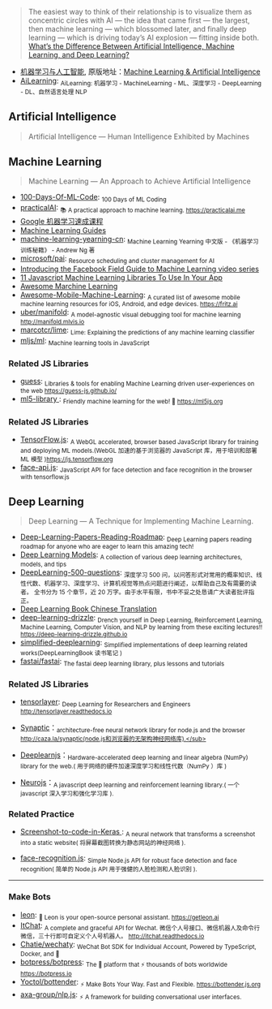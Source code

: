 > The easiest way to think of their relationship is to visualize them as concentric circles with AI — the idea that came first — the largest, then machine learning — which blossomed later, and finally deep learning — which is driving today’s AI explosion — fitting inside both. [What’s the Difference Between Artificial Intelligence, Machine Learning, and Deep Learning?](https://blogs.nvidia.com/blog/2016/07/29/whats-difference-artificial-intelligence-machine-learning-deep-learning-ai/)

- [机器学习与人工智能](https://www.bilibili.com/video/av20922906), 原版地址：[Machine Learning & Artificial Intelligence](https://www.youtube.com/watch?v=z-EtmaFJieY)
- [AiLearning](https://github.com/apachecn/AiLearning): <sub>AiLearning: 机器学习 - MachineLearning - ML、深度学习 - DeepLearning - DL、自然语言处理 NLP</sub>

## **Artificial Intelligence**

> Artificial Intelligence — Human Intelligence Exhibited by Machines

## **Machine Learning**

> Machine Learning — An Approach to Achieve Artificial Intelligence

- [100-Days-Of-ML-Code](https://github.com/Avik-Jain/100-Days-Of-ML-Code): <sub>100 Days of ML Coding</sub>
- [practicalAI](https://github.com/practicalAI/practicalAI): <sub>📚 A practical approach to machine learning. https://practicalai.me</sub>
- [Google 机器学习速成课程](https://developers.google.com/machine-learning/crash-course/)
- [Machine Learning Guides](https://developers.google.com/machine-learning/guides/)
- [machine-learning-yearning-cn](https://github.com/deeplearning-ai/machine-learning-yearning-cn): <sub>Machine Learning Yearning 中文版 - 《机器学习训练秘籍》 - Andrew Ng 著</sub>
- [microsoft/pai](https://github.com/microsoft/pai): <sub>Resource scheduling and cluster management for AI</sub>
- [Introducing the Facebook Field Guide to Machine Learning video series](https://research.fb.com/the-facebook-field-guide-to-machine-learning-video-series/)
- [11 Javascript Machine Learning Libraries To Use In Your App](https://blog.bitsrc.io/11-javascript-machine-learning-libraries-to-use-in-your-app-c49772cca46c)
- [Awesome Marchine Learning](https://github.com/shenwei356/awesome/blob/master/machine-learning.md)
- [Awesome-Mobile-Machine-Learning](https://github.com/fritzlabs/Awesome-Mobile-Machine-Learning): <sub>A curated list of awesome mobile machine learning resources for iOS, Android, and edge devices. https://fritz.ai </sub>
- [uber/manifold](https://github.com/uber/manifold): <sub>A model-agnostic visual debugging tool for machine learning http://manifold.mlvis.io</sub>
- [marcotcr/lime](https://github.com/marcotcr/lime): <sub>Lime: Explaining the predictions of any machine learning classifier</sub>
- [mljs/ml](https://github.com/mljs/ml): <sub>Machine learning tools in JavaScript</sub>

### Related JS Libraries

- [guess](https://github.com/guess-js/guess): <sub>Libraries & tools for enabling Machine Learning driven user-experiences on the web https://guess-js.github.io/</sub>
- [ml5-library ](https://github.com/ml5js/ml5-library): <sub>Friendly machine learning for the web! 🤖 https://ml5js.org</sub>

### Related JS Libraries

- [TensorFlow.js](https://github.com/tensorflow/tfjs): <sub>A WebGL accelerated, browser based JavaScript library for training and deploying ML models.(WebGL 加速的基于浏览器的 JavaScript 库，用于培训和部署 ML 模型 )https://js.tensorflow.org</sub>
- [face-api.js](https://github.com/justadudewhohacks/face-api.js): <sub>JavaScript API for face detection and face recognition in the browser with tensorflow.js</sub>

## **Deep Learning**

> Deep Learning — A Technique for Implementing Machine Learning.

- [Deep-Learning-Papers-Reading-Roadmap](https://github.com/floodsung/Deep-Learning-Papers-Reading-Roadmap): <sub>Deep Learning papers reading roadmap for anyone who are eager to learn this amazing tech!</sub>
- [Deep Learning Models](https://github.com/rasbt/deeplearning-models): <sub>A collection of various deep learning architectures, models, and tips</sub>
- [DeepLearning-500-questions](https://github.com/scutan90/DeepLearning-500-questions): <sub>深度学习 500 问，以问答形式对常用的概率知识、线性代数、机器学习、深度学习、计算机视觉等热点问题进行阐述，以帮助自己及有需要的读者。 全书分为 15 个章节，近 20 万字。由于水平有限，书中不妥之处恳请广大读者批评指正。</sub>
- [Deep Learning Book Chinese Translation](https://github.com/exacity/deeplearningbook-chinese)
- [deep-learning-drizzle](https://github.com/kmario23/deep-learning-drizzle): <sub>Drench yourself in Deep Learning, Reinforcement Learning, Machine Learning, Computer Vision, and NLP by learning from these exciting lectures!! https://deep-learning-drizzle.github.io</sub>
- [simplified-deeplearning](https://github.com/exacity/simplified-deeplearning): <sub>Simplified implementations of deep learning related works(DeepLearningBook 读书笔记 )</sub>
- [fastai/fastai](https://github.com/fastai/fastai): <sub>The fastai deep learning library, plus lessons and tutorials</sub>

### Related JS Libraries

- [tensorlayer](https://github.com/tensorlayer/tensorlayer): <sub>Deep Learning for Researchers and Engineers http://tensorlayer.readthedocs.io</sub>

- [Synaptic](https://github.com/cazala/synaptic)：<sub>architecture-free neural network library for node.js and the browser http://caza.la/synaptic(node.js和浏览器的无架构神经网络库).</sub>

- [Deeplearnjs](https://github.com/PAIR-code/deeplearnjs)：<sub>Hardware-accelerated deep learning and linear algebra (NumPy) library for the web.( 用于网络的硬件加速深度学习和线性代数（NumPy ）库 )</sub>

- [Neurojs](https://github.com/janhuenermann/neurojs)：<sub>A javascript deep learning and reinforcement learning library.( 一个 javascript 深入学习和强化学习库 ).</sub>

### Related Practice

- [Screenshot-to-code-in-Keras ](https://github.com/emilwallner/Screenshot-to-code-in-Keras): <sub>A neural network that transforms a screenshot into a static website( 将屏幕截图转换为静态网站的神经网络 ).</sub>

- [face-recognition.js](https://github.com/justadudewhohacks/face-recognition.js): <sub>Simple Node.js API for robust face detection and face recognition( 简单的 Node.js API 用于强健的人脸检测和人脸识别 ).</sub>

---

### Make Bots

- [leon](https://github.com/leon-ai/leon): <sub>🧠 Leon is your open-source personal assistant. https://getleon.ai</sub>
- [ItChat](https://github.com/littlecodersh/ItChat): <sub>A complete and graceful API for Wechat. 微信个人号接口、微信机器人及命令行微信，三十行即可自定义个人号机器人。 http://itchat.readthedocs.io</sub>
- [Chatie/wechaty](https://github.com/Chatie/wechaty): <sub>WeChat Bot SDK for Individual Account, Powered by TypeScript, Docker, and 💖</sub>
- [botpress/botpress](https://github.com/botpress/botpress): <sub>The 🤖 platform that ⚡ thousands of bots worldwide https://botpress.io</sub>
- [Yoctol/bottender](https://github.com/Yoctol/bottender): <sub>⚡️ Make Bots Your Way. Fast and Flexible. https://bottender.js.org</sub>
- [axa-group/nlp.js](https://github.com/axa-group/nlp.js): <sub>⚡️ A framework for building conversational user interfaces.</sub>
